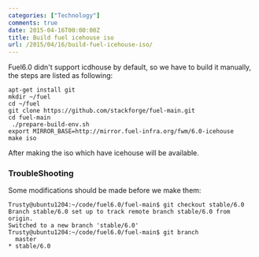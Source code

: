 ```yaml
---
categories: ["Technology"]
comments: true
date: 2015-04-16T00:00:00Z
title: Build fuel icehouse iso
url: /2015/04/16/build-fuel-icehouse-iso/
---
```


Fuel6.0 didn't support icdhouse by default, so we have to build it manually, the steps are listed as following:     

```
apt-get install git
mkdir ~/fuel
cd ~/fuel
git clone https://github.com/stackforge/fuel-main.git
cd fuel-main
 ./prepare-build-env.sh
export MIRROR_BASE=http://mirror.fuel-infra.org/fwm/6.0-icehouse
make iso

```
After making the iso which have icehouse will be available.    

### TroubleShooting
Some modifications should be made before we make them:     

```
Trusty@ubuntu1204:~/code/fuel6.0/fuel-main$ git checkout stable/6.0
Branch stable/6.0 set up to track remote branch stable/6.0 from origin.
Switched to a new branch 'stable/6.0'
Trusty@ubuntu1204:~/code/fuel6.0/fuel-main$ git branch
  master
* stable/6.0

```
